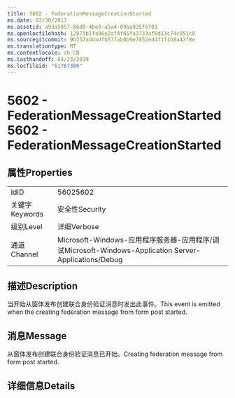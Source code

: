 ```yaml
---
title: 5602 - FederationMessageCreationStarted
ms.date: 03/30/2017
ms.assetid: a93a5057-86d8-4be9-a5a4-09ba935fef01
ms.openlocfilehash: 12873b1fa96e2af4f65fa3733af0d13c74c851c8
ms.sourcegitcommit: 9b552addadfb57fab0b9e7852ed4f1f1b8a42f8e
ms.translationtype: MT
ms.contentlocale: zh-CN
ms.lasthandoff: 04/23/2019
ms.locfileid: "61767386"
---
```

# <a name="5602---federationmessagecreationstarted"></a><span data-ttu-id="fc5ea-102">5602 - FederationMessageCreationStarted</span><span class="sxs-lookup"><span data-stu-id="fc5ea-102">5602 - FederationMessageCreationStarted</span></span>
## <a name="properties"></a><span data-ttu-id="fc5ea-103">属性</span><span class="sxs-lookup"><span data-stu-id="fc5ea-103">Properties</span></span>  
  
|||  
|-|-|  
|<span data-ttu-id="fc5ea-104">Id</span><span class="sxs-lookup"><span data-stu-id="fc5ea-104">ID</span></span>|<span data-ttu-id="fc5ea-105">5602</span><span class="sxs-lookup"><span data-stu-id="fc5ea-105">5602</span></span>|  
|<span data-ttu-id="fc5ea-106">关键字</span><span class="sxs-lookup"><span data-stu-id="fc5ea-106">Keywords</span></span>|<span data-ttu-id="fc5ea-107">安全性</span><span class="sxs-lookup"><span data-stu-id="fc5ea-107">Security</span></span>|  
|<span data-ttu-id="fc5ea-108">级别</span><span class="sxs-lookup"><span data-stu-id="fc5ea-108">Level</span></span>|<span data-ttu-id="fc5ea-109">详细</span><span class="sxs-lookup"><span data-stu-id="fc5ea-109">Verbose</span></span>|  
|<span data-ttu-id="fc5ea-110">通道</span><span class="sxs-lookup"><span data-stu-id="fc5ea-110">Channel</span></span>|<span data-ttu-id="fc5ea-111">Microsoft-Windows-应用程序服务器-应用程序/调试</span><span class="sxs-lookup"><span data-stu-id="fc5ea-111">Microsoft-Windows-Application Server-Applications/Debug</span></span>|  
  
## <a name="description"></a><span data-ttu-id="fc5ea-112">描述</span><span class="sxs-lookup"><span data-stu-id="fc5ea-112">Description</span></span>  
 <span data-ttu-id="fc5ea-113">当开始从窗体发布创建联合身份验证消息时发出此事件。</span><span class="sxs-lookup"><span data-stu-id="fc5ea-113">This event is emitted when the creating federation message from form post started.</span></span>  
  
## <a name="message"></a><span data-ttu-id="fc5ea-114">消息</span><span class="sxs-lookup"><span data-stu-id="fc5ea-114">Message</span></span>  
 <span data-ttu-id="fc5ea-115">从窗体发布创建联合身份验证消息已开始。</span><span class="sxs-lookup"><span data-stu-id="fc5ea-115">Creating federation message from form post started.</span></span>  
  
## <a name="details"></a><span data-ttu-id="fc5ea-116">详细信息</span><span class="sxs-lookup"><span data-stu-id="fc5ea-116">Details</span></span>
